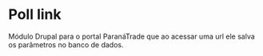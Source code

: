 # Poll link

Módulo Drupal para o portal ParanáTrade que ao acessar uma url ele salva os parâmetros no banco de dados.
